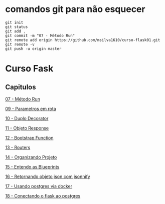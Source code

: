 # comandos git para não esquecer

```
git init
git status
git add . 
git commit -m "07 - Método Run"
git remote add origin https://github.com/msilva1610/curso-flask01.git
git remote -v
git push -u origin master
```

# Curso Fask

## Capitulos 

[07 - Método Run](../../tree/76dae6930b4033baf32c839eee4215a4df71e9ae)

[09 - Parametros em rota](../../tree/3105f133026b05cb716f66eead905fa0e3dd0df6)

[10 - Duplo Decorator](../../tree/dbe9fd53cc1b543df572a27489697630eb39c9fa)

[11 - Objeto Response](../../tree/49444a98098ae780df1e39760c02e5a02e82ff13)

[12 - Bootstrap Function](../../tree/4db456c69eaef9e2e7134533e8e58eaf3051a3a1)

[13 - Routers](../../tree/2ed77bd940e4d9133c91a2197228980aef3a8932)

[14 - Organizando Projeto](../../tree/6c1c99641d5772c45f108828bf06899968cac146)

[15 - Entendo as Blueprints](../../tree/a764b7ef50c84402a9f7ee4adb7122c64fd0bfbf)

[16 - Retornando objeto json com jsonnify](../../tree/4c35cdf07b173402b1c17b2c1582101a04e6ecef)

[17 - Usando postgres via docker](../../tree/c96794bee696c09d85e5f911a792d238adf85595)

[18 - Conectando o flask ao postgres](../../tree/d39bdcf56202113ef6b2e5cf9734a5f314de4a9c)